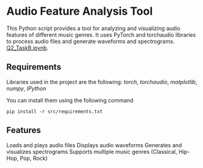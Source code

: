 # Audio Feature Analysis Tool

This Python script provides a tool for analyzing and visualizing audio features of different music genres. It uses PyTorch and torchaudio libraries to process audio files and generate waveforms and spectrograms.<be> [Q2_TaskB.ipynb](https://github.com/mitesh-kr/Speech_Understanding_Assignment_1/blob/main/song_analysis/Q2_TaskB.ipynb).

## Requirements
Libraries used in the project are the following: *torch*, *torchaudio*, *matplotlib*, *numpy*, *IPython*





 
You can install them using the following command
```[shell]
pip install -r src/requirements.txt
```

## Features
Loads and plays audio files <be>
Displays audio waveforms <be>
Generates and visualizes spectrograms <be>
Supports multiple music genres (Classical, Hip-Hop, Pop, Rock) <be>
